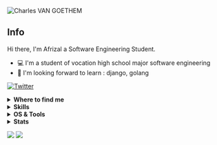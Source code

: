 ![Charles VAN GOETHEM](https://raw.githubusercontent.com/Char-Al/char-al/master/puzzle.jpg)

## Info

Hi there, I'm Afrizal a Software Engineering Student.

- :computer: I'm a student of vocation high school major software engineering
- :school: I'm looking forward to learn : django, golang

[![Twitter](https://github-readme-twitter.gazf.vercel.app/api?id=afriizall&layout=wide)](https://twitter.com/afriizall_)

</details>


<details>
  <summary><b>Where to find me</b></summary>

[![Github](https://img.shields.io/badge/-Github-181717?style=for-the-badge&logo=Github&logoColor=white)](https://github.com/afrizal0)
[![Twitter](https://img.shields.io/badge/-Twitter-1DA1F2?style=for-the-badge&logo=Twitter&logoColor=white)](https://twitter.com/afriiizal)

</details>


<details>
  <summary><b>Skills</b></summary>


![HTML](https://img.shields.io/badge/HTML5-E34F26?style=for-the-badge&logo=html5&logoColor=white)
![CSS3](https://img.shields.io/badge/CSS3-1572B6?style=for-the-badge&logo=css3&logoColor=white)
![Javascript](https://img.shields.io/badge/JavaScript-323330?style=for-the-badge&logo=javascript&logoColor=F7DF1E)
![C++](https://img.shields.io/badge/C%2B%2B-00599C?style=for-the-badge&logo=c%2B%2B&logoColor=white)]
![PHP](https://img.shields.io/badge/PHP-777BB4?style=for-the-badge&logo=php&logoColor=white)]
![MYSQL](https://img.shields.io/badge/MySQL-00000F?style=for-the-badge&logo=mysql&logoColor=white)]


</details>


<details>
  <summary><b>OS & Tools</b></summary>

![Ubuntu](https://img.shields.io/badge/Ubuntu-E95420?style=for-the-badge&logo=ubuntu&logoColor=white)
![Mint](https://img.shields.io/badge/Linux_Mint-87CF3E?style=for-the-badge&logo=linux-mint&logoColor=white)
![vim](https://img.shields.io/badge/-vim-019733?logo=Vim&style=for-the-badge&logoColor=white)
![Windows](https://img.shields.io/badge/Windows-0078D6?style=for-the-badge&logo=windows&logoColor=white)

![Git](https://img.shields.io/badge/-Git-F05032?logo=Git&style=for-the-badge&logoColor=white)
![Github](https://img.shields.io/badge/-Github-181717?logo=Github&style=for-the-badge&logoColor=white)

![NodeJS](https://img.shields.io/badge/Node.js-43853D?style=for-the-badge&logo=node.js&logoColor=white)
![Express.Js](https://img.shields.io/badge/Express.js-404D59?style=for-the-badge)
![Bootstrap](https://img.shields.io/badge/Bootstrap-563D7C?style=for-the-badge&logo=bootstrap&logoColor=white)

</details>


<details>
  <summary><b>Stats</b></summary>

![stats](https://github-readme-stats.vercel.app/api?username=afrizal0&show_icons=true&count_private=true&title_color=f7d745&text_color=b2d76c&icon_color=6562af&bg_color=00000000&hide=bg-color&hide_border=true)
![trophy](https://github-profile-trophy.vercel.app/?username=afrizal0&theme=juicyfresh&no-bg=true&no-frame=true&column=4&")
</details>

<!-- Image by <a href="https://pixabay.com/users/gagnonm1993-4710127/?utm_source=link-attribution&amp;utm_medium=referral&amp;utm_campaign=image&amp;utm_content=2358911">gagnonm1993</a> from <a href="https://pixabay.com/?utm_source=link-attribution&amp;utm_medium=referral&amp;utm_campaign=image&amp;utm_content=2358911">Pixabay</a> -->

![](https://komarev.com/ghpvc/?username=afrizal0&style=flat-square&label=Views)
![](https://badges.pufler.dev/visits/afrizal0/afrizal0?color=black&logo=github&style=flat-square)
